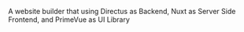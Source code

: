 A website builder that using Directus as Backend, Nuxt as Server Side Frontend, and PrimeVue as UI Library